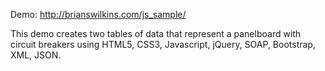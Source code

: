 Demo: http://brianswilkins.com/js_sample/

This demo creates two tables of data that represent a panelboard with circuit breakers using HTML5, CSS3, Javascript, jQuery, SOAP, Bootstrap, XML, JSON.


